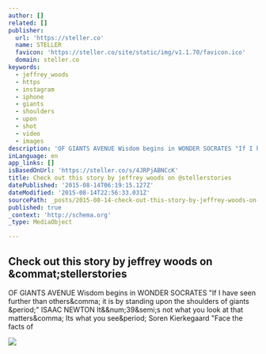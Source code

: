 ```yaml
---
author: []
related: []
publisher:
  url: 'https://steller.co'
  name: STELLER
  favicon: 'https://steller.co/site/static/img/v1.1.70/favicon.ico'
  domain: steller.co
keywords:
  - jeffrey_woods
  - https
  - instagram
  - iphone
  - giants
  - shoulders
  - upon
  - shot
  - video
  - images
description: 'OF GIANTS AVENUE Wisdom begins in WONDER SOCRATES "If I have seen further than others, it is by standing upon the shoulders of giants ." ISAAC NEWTON It&#39;s not what you look at that matters, Its what you see. Soren Kierkegaard "Face the facts of'
inLanguage: en
app_links: []
isBasedOnUrl: 'https://steller.co/s/4JRPjABNCcK'
title: Check out this story by jeffrey woods on @stellerstories
datePublished: '2015-08-14T06:19:15.127Z'
dateModified: '2015-08-14T22:56:33.031Z'
sourcePath: _posts/2015-08-14-check-out-this-story-by-jeffrey-woods-on-stellerstories.md
published: true
_context: 'http://schema.org'
_type: MediaObject

---
```

<article style=""><h1>Check out this story by jeffrey woods on &amp;commat;stellerstories</h1><p>OF GIANTS AVENUE Wisdom begins in WONDER SOCRATES "If I have seen further than others&amp;comma; it is by standing upon the shoulders of giants &amp;period;" ISAAC NEWTON It&amp;&amp;num;39&amp;semi;s not what you look at that matters&amp;comma; Its what you see&amp;period; Soren Kierkegaard "Face the facts of</p><img src="https://steller.co/stories/485753664460293791/cover?size=640x960" /></article>